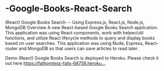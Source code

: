 # -Google-Books-React-Search
(React) Google Books Search -- Using Express.js, React.js, Node.js, MongoDB
Overview
A new React-based Google Books Search application. This application was using React components, work with helper/util functions, and utilize React lifecycle methods to query and display books based on user searches. This application was using Node, Express, React-router and MongoDB so that users can save articles to read later.

Demo
(React) Google Books Search is deployed to Heroku. Please check it out here
https://fathomless-falls-68758.heroku…
